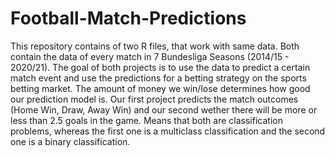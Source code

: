 # Football-Match-Predictions
This repository contains of two R files, that work with same data. Both contain the data of every match in 7 Bundesliga Seasons (2014/15 - 2020/21). The goal of both projects is to use the data to predict a certain match event and use the predictions for a betting strategy on the sports betting market. The amount of money we win/lose determines how good our prediction model is. Our first project predicts the match outcomes (Home Win, Draw, Away Win) and our second wether there will be more or less than 2.5 goals in the game. Means that both are classification problems, whereas the first one is a multiclass classification and the second one is a binary classification.
